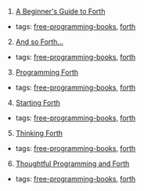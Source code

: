 1. [A Beginner's Guide to Forth](http://hackershelf.com/book/482/a-beginners-guide-to-forth/)
  * tags: [free-programming-books](tags/free-programming-books.md), [forth](tags/forth.md)
2. [And so Forth...](http://ficl.sourceforge.net/pdf/Forth_Primer.pdf)
  * tags: [free-programming-books](tags/free-programming-books.md), [forth](tags/forth.md)
3. [Programming Forth](http://www.mpeforth.com/arena/ProgramForth.pdf)
  * tags: [free-programming-books](tags/free-programming-books.md), [forth](tags/forth.md)
4. [Starting Forth](http://home.iae.nl/users/mhx/sf.html)
  * tags: [free-programming-books](tags/free-programming-books.md), [forth](tags/forth.md)
5. [Thinking Forth](http://thinking-forth.sourceforge.net)
  * tags: [free-programming-books](tags/free-programming-books.md), [forth](tags/forth.md)
6. [Thoughtful Programming and Forth](http://www.ultratechnology.com/forth.htm)
  * tags: [free-programming-books](tags/free-programming-books.md), [forth](tags/forth.md)
